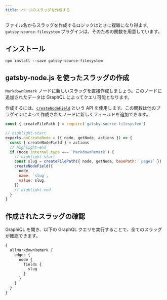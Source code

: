 ```yaml
---
title: ページのスラッグを作成する
---
```


ファイル名からスラッグを作成するロジックはときに複雑になり得ます。`gatsby-source-filesystem` プラグインは、そのための関数を用意しています。

## インストール

`npm install --save gatsby-source-filesystem`

## gatsby-node.js を使ったスラッグの作成

`MarkdownRemark` ノードに新しいスラッグを直接作成しましょう。このノードに追加されたデータは GraphQL によってクエリ可能となります。

作成するには、[`createNodeField`](/docs/actions/#createNodeField) という API を使用します。この関数は他のプラグインによって作成されたノードに新しくフィールドを追加できます。

```javascript:title=gatsby-node.js
const { createFilePath } = require(`gatsby-source-filesystem`)

// highlight-start
exports.onCreateNode = ({ node, getNode, actions }) => {
  const { createNodeField } = actions
  // highlight-end
  if (node.internal.type === `MarkdownRemark`) {
    // highlight-start
    const slug = createFilePath({ node, getNode, basePath: `pages` })
    createNodeField({
      node,
      name: `slug`,
      value: slug,
    })
    // highlight-end
  }
}
```

## 作成されたスラッグの確認

GraphiQL を開き、以下の GraphQL クエリを実行することで、全てのスラッグが確認できます。

```graphql
{
  allMarkdownRemark {
    edges {
      node {
        fields {
          slug
        }
      }
    }
  }
}
```
